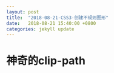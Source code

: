 ```yaml
---
layout: post
title:  "2018-08-21-CSS3-创建不规则图形"
date:   2018-08-21 15:40:00 +0800
categories: jekyll update
---
```

<h1>神奇的clip-path</h1>


[jekyll-docs]: https://jekyllrb.com/docs/home
[jekyll-gh]:   https://github.com/jekyll/jekyll
[jekyll-talk]: https://talk.jekyllrb.com/
